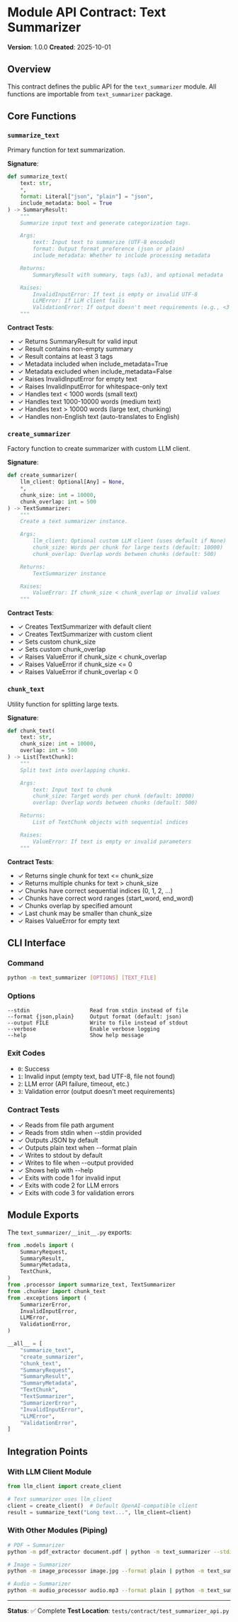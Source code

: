 # Module API Contract: Text Summarizer

**Version**: 1.0.0
**Created**: 2025-10-01

## Overview

This contract defines the public API for the `text_summarizer` module. All functions are importable from `text_summarizer` package.

## Core Functions

### `summarize_text`

Primary function for text summarization.

**Signature**:
```python
def summarize_text(
    text: str,
    *,
    format: Literal["json", "plain"] = "json",
    include_metadata: bool = True
) -> SummaryResult:
    """
    Summarize input text and generate categorization tags.

    Args:
        text: Input text to summarize (UTF-8 encoded)
        format: Output format preference (json or plain)
        include_metadata: Whether to include processing metadata

    Returns:
        SummaryResult with summary, tags (≥3), and optional metadata

    Raises:
        InvalidInputError: If text is empty or invalid UTF-8
        LLMError: If LLM client fails
        ValidationError: If output doesn't meet requirements (e.g., <3 tags)
    """
```

**Contract Tests**:
- ✓ Returns SummaryResult for valid input
- ✓ Result contains non-empty summary
- ✓ Result contains at least 3 tags
- ✓ Metadata included when include_metadata=True
- ✓ Metadata excluded when include_metadata=False
- ✓ Raises InvalidInputError for empty text
- ✓ Raises InvalidInputError for whitespace-only text
- ✓ Handles text < 1000 words (small text)
- ✓ Handles text 1000-10000 words (medium text)
- ✓ Handles text > 10000 words (large text, chunking)
- ✓ Handles non-English text (auto-translates to English)

### `create_summarizer`

Factory function to create summarizer with custom LLM client.

**Signature**:
```python
def create_summarizer(
    llm_client: Optional[Any] = None,
    *,
    chunk_size: int = 10000,
    chunk_overlap: int = 500
) -> TextSummarizer:
    """
    Create a text summarizer instance.

    Args:
        llm_client: Optional custom LLM client (uses default if None)
        chunk_size: Words per chunk for large texts (default: 10000)
        chunk_overlap: Overlap words between chunks (default: 500)

    Returns:
        TextSummarizer instance

    Raises:
        ValueError: If chunk_size < chunk_overlap or invalid values
    """
```

**Contract Tests**:
- ✓ Creates TextSummarizer with default client
- ✓ Creates TextSummarizer with custom client
- ✓ Sets custom chunk_size
- ✓ Sets custom chunk_overlap
- ✓ Raises ValueError if chunk_size < chunk_overlap
- ✓ Raises ValueError if chunk_size <= 0
- ✓ Raises ValueError if chunk_overlap < 0

### `chunk_text`

Utility function for splitting large texts.

**Signature**:
```python
def chunk_text(
    text: str,
    chunk_size: int = 10000,
    overlap: int = 500
) -> List[TextChunk]:
    """
    Split text into overlapping chunks.

    Args:
        text: Input text to chunk
        chunk_size: Target words per chunk (default: 10000)
        overlap: Overlap words between chunks (default: 500)

    Returns:
        List of TextChunk objects with sequential indices

    Raises:
        ValueError: If text is empty or invalid parameters
    """
```

**Contract Tests**:
- ✓ Returns single chunk for text <= chunk_size
- ✓ Returns multiple chunks for text > chunk_size
- ✓ Chunks have correct sequential indices (0, 1, 2, ...)
- ✓ Chunks have correct word ranges (start_word, end_word)
- ✓ Chunks overlap by specified amount
- ✓ Last chunk may be smaller than chunk_size
- ✓ Raises ValueError for empty text

## CLI Interface

### Command

```bash
python -m text_summarizer [OPTIONS] [TEXT_FILE]
```

### Options

```
--stdin                   Read from stdin instead of file
--format {json,plain}     Output format (default: json)
--output FILE             Write to file instead of stdout
--verbose                 Enable verbose logging
--help                    Show help message
```

### Exit Codes

- `0`: Success
- `1`: Invalid input (empty text, bad UTF-8, file not found)
- `2`: LLM error (API failure, timeout, etc.)
- `3`: Validation error (output doesn't meet requirements)

### Contract Tests

- ✓ Reads from file path argument
- ✓ Reads from stdin when --stdin provided
- ✓ Outputs JSON by default
- ✓ Outputs plain text when --format plain
- ✓ Writes to stdout by default
- ✓ Writes to file when --output provided
- ✓ Shows help with --help
- ✓ Exits with code 1 for invalid input
- ✓ Exits with code 2 for LLM errors
- ✓ Exits with code 3 for validation errors

## Module Exports

The `text_summarizer/__init__.py` exports:

```python
from .models import (
    SummaryRequest,
    SummaryResult,
    SummaryMetadata,
    TextChunk,
)
from .processor import summarize_text, TextSummarizer
from .chunker import chunk_text
from .exceptions import (
    SummarizerError,
    InvalidInputError,
    LLMError,
    ValidationError,
)

__all__ = [
    "summarize_text",
    "create_summarizer",
    "chunk_text",
    "SummaryRequest",
    "SummaryResult",
    "SummaryMetadata",
    "TextChunk",
    "TextSummarizer",
    "SummarizerError",
    "InvalidInputError",
    "LLMError",
    "ValidationError",
]
```

## Integration Points

### With LLM Client Module

```python
from llm_client import create_client

# Text summarizer uses llm_client
client = create_client()  # Default OpenAI-compatible client
result = summarize_text("Long text...", llm_client=client)
```

### With Other Modules (Piping)

```bash
# PDF → Summarizer
python -m pdf_extractor document.pdf | python -m text_summarizer --stdin

# Image → Summarizer
python -m image_processor image.jpg --format plain | python -m text_summarizer --stdin

# Audio → Summarizer
python -m audio_processor audio.mp3 --format plain | python -m text_summarizer --stdin
```

---

**Status**: ✅ Complete
**Test Location**: `tests/contract/test_summarizer_api.py`
